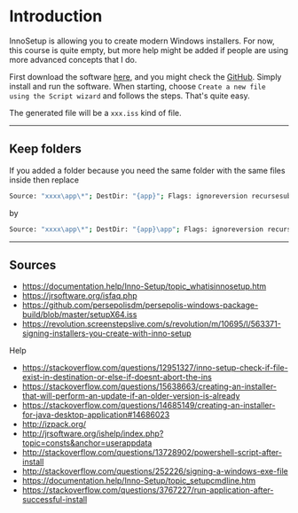 # Introduction

InnoSetup is allowing you to create modern Windows installers. For now, this course is quite empty, but more help might be added if people are using more advanced
concepts that I do.

First download the software [here](https://jrsoftware.org/isdl.php#stable), and you might check the [GitHub](https://github.com/jrsoftware/issrc). Simply install and run the software. When starting, choose ``Create a new file using the Script wizard`` and
follows the steps. That's quite easy.

The generated file will be a ``xxx.iss`` kind of file.

<hr class="sr">

## Keep folders

If you added a folder because you need the same folder
with the same files inside
then replace

```bash
Source: "xxxx\app\*"; DestDir: "{app}"; Flags: ignoreversion recursesubdirs createallsubdirs
```

by

```bash
Source: "xxxx\app\*"; DestDir: "{app}\app"; Flags: ignoreversion recursesubdirs createallsubdirs
```

<hr class="sl">

## Sources

* <https://documentation.help/Inno-Setup/topic_whatisinnosetup.htm>
* <https://jrsoftware.org/isfaq.php>
* <https://github.com/persepolisdm/persepolis-windows-package-build/blob/master/setupX64.iss>
* <https://revolution.screenstepslive.com/s/revolution/m/10695/l/563371-signing-installers-you-create-with-inno-setup>

Help

* <https://stackoverflow.com/questions/12951327/inno-setup-check-if-file-exist-in-destination-or-else-if-doesnt-abort-the-ins>
* <https://stackoverflow.com/questions/15638663/creating-an-installer-that-will-perform-an-update-if-an-older-version-is-already>
* <https://stackoverflow.com/questions/14685149/creating-an-installer-for-java-desktop-application#14686023>
* <http://izpack.org/>
* <http://jrsoftware.org/ishelp/index.php?topic=consts&anchor=userappdata>
* <http://stackoverflow.com/questions/13728902/powershell-script-after-install>
* <http://stackoverflow.com/questions/252226/signing-a-windows-exe-file>
* <https://documentation.help/Inno-Setup/topic_setupcmdline.htm>
* <https://stackoverflow.com/questions/3767227/run-application-after-successful-install>